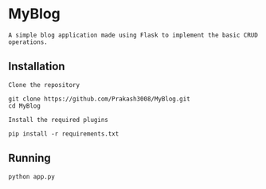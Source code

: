 # MyBlog

    A simple blog application made using Flask to implement the basic CRUD operations.

## Installation

    Clone the repository

    git clone https://github.com/Prakash3008/MyBlog.git
    cd MyBlog

    Install the required plugins

    pip install -r requirements.txt

## Running

    python app.py


